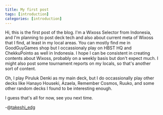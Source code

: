 ```yaml
---
title: My first post
tags: [introduction]
categories: [introduction]
---
```


Hi, this is the first post of the blog. I'm a Wixoss Selector from Indonesia, and I'm planning to post deck tech and also about current meta of Wixoss that I find, at least in my local areas. You can mostly find me in GoodGuyGames shop but I occassionaly play on HBST HQ and ChekkuPointo as well in Indonesia. I hope I can be consistent in creating contents about Wixoss, probably on a weekly basis but don't expect much. I might also post some tournament reports on my locals, so that's another sort of content.

Oh, I play Piruluk Denki as my main deck, but I do occassionally play other decks like Hanayo Houseki, Azaela, Remember Cosmos, Ruuko, and some other random decks I found to be interesting enough.

I guess that's all for now, see you next time.

-@[takeshi_edg](https://x.com/takeshi_edg)